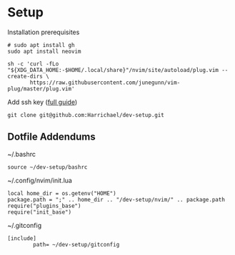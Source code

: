 # Setup

Installation prerequisites

```
# sudo apt install gh
sudo apt install neovim

sh -c 'curl -fLo "${XDG_DATA_HOME:-$HOME/.local/share}"/nvim/site/autoload/plug.vim --create-dirs \
       https://raw.githubusercontent.com/junegunn/vim-plug/master/plug.vim'
```

Add ssh key ([full guide](https://docs.github.com/en/authentication/connecting-to-github-with-ssh/adding-a-new-ssh-key-to-your-github-account))


```
git clone git@github.com:Harrichael/dev-setup.git
```

## Dotfile Addendums

~/.bashrc
```
source ~/dev-setup/bashrc
```

~/.config/nvim/init.lua
```
local home_dir = os.getenv("HOME")
package.path = ";" .. home_dir .. "/dev-setup/nvim/" .. package.path
require("plugins_base")
require("init_base")
```

~/.gitconfig
```
[include]
        path= ~/dev-setup/gitconfig
```
